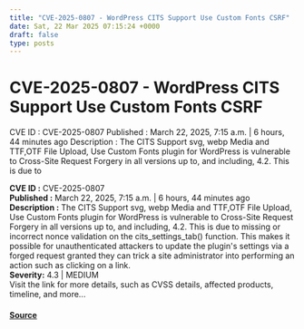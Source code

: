 ```yaml
---
title: "CVE-2025-0807 - WordPress CITS Support Use Custom Fonts CSRF"
date: Sat, 22 Mar 2025 07:15:24 +0000
draft: false
type: posts
---
```

# CVE-2025-0807 - WordPress CITS Support Use Custom Fonts CSRF





 CVE ID : CVE-2025-0807 Published : March 22, 2025, 7:15 a.m. | 6 hours, 44 minutes ago Description : The CITS Support svg, webp Media and TTF,OTF File Upload, Use Custom Fonts plugin for WordPress is vulnerable to Cross-Site Request Forgery in all versions up to, and including, 4.2. This is due to

**CVE ID :** CVE-2025-0807  
**Published :** March 22, 2025, 7:15 a.m. | 6 hours, 44 minutes ago  
**Description :** The CITS Support svg, webp Media and TTF,OTF File Upload, Use Custom Fonts plugin for WordPress is vulnerable to Cross-Site Request Forgery in all versions up to, and including, 4.2. This is due to missing or incorrect nonce validation on the cits\_settings\_tab() function. This makes it possible for unauthenticated attackers to update the plugin's settings via a forged request granted they can trick a site administrator into performing an action such as clicking on a link.  
**Severity:** 4.3 | MEDIUM  
Visit the link for more details, such as CVSS details, affected products, timeline, and more...

#### [Source](https://cvefeed.io/vuln/detail/CVE-2025-0807)

